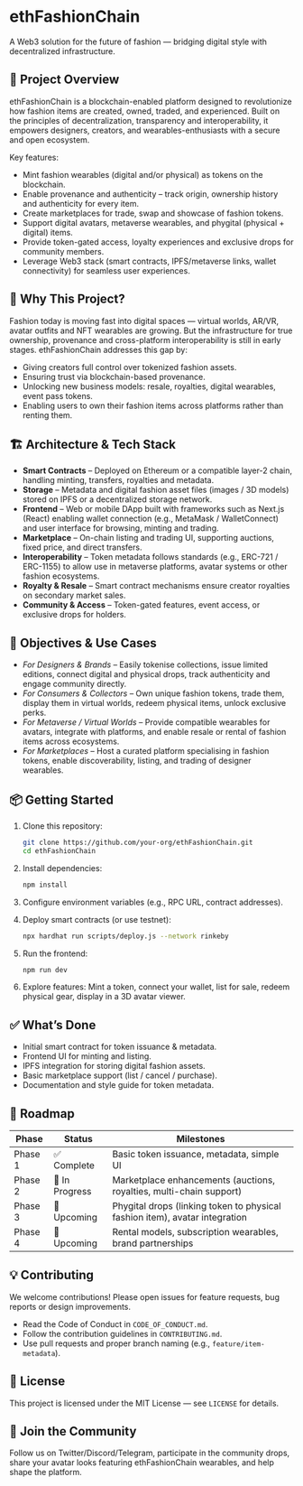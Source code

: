 # ethFashionChain

A Web3 solution for the future of fashion — bridging digital style with decentralized infrastructure.

## 🚀 Project Overview

ethFashionChain is a blockchain-enabled platform designed to revolutionize how fashion items are created, owned, traded, and experienced. Built on the principles of decentralization, transparency and interoperability, it empowers designers, creators, and wearables-enthusiasts with a secure and open ecosystem.

Key features:

* Mint fashion wearables (digital and/or physical) as tokens on the blockchain.
* Enable provenance and authenticity – track origin, ownership history and authenticity for every item.
* Create marketplaces for trade, swap and showcase of fashion tokens.
* Support digital avatars, metaverse wearables, and phygital (physical + digital) items.
* Provide token-gated access, loyalty experiences and exclusive drops for community members.
* Leverage Web3 stack (smart contracts, IPFS/metaverse links, wallet connectivity) for seamless user experiences.

## 🧩 Why This Project?

Fashion today is moving fast into digital spaces — virtual worlds, AR/VR, avatar outfits and NFT wearables are growing. But the infrastructure for true ownership, provenance and cross-platform interoperability is still in early stages. ethFashionChain addresses this gap by:

* Giving creators full control over tokenized fashion assets.
* Ensuring trust via blockchain-based provenance.
* Unlocking new business models: resale, royalties, digital wearables, event pass tokens.
* Enabling users to own their fashion items across platforms rather than renting them.

## 🏗 Architecture & Tech Stack

* **Smart Contracts** – Deployed on Ethereum or a compatible layer-2 chain, handling minting, transfers, royalties and metadata.
* **Storage** – Metadata and digital fashion asset files (images / 3D models) stored on IPFS or a decentralized storage network.
* **Frontend** – Web or mobile DApp built with frameworks such as Next.js (React) enabling wallet connection (e.g., MetaMask / WalletConnect) and user interface for browsing, minting and trading.
* **Marketplace** – On-chain listing and trading UI, supporting auctions, fixed price, and direct transfers.
* **Interoperability** – Token metadata follows standards (e.g., ERC-721 / ERC-1155) to allow use in metaverse platforms, avatar systems or other fashion ecosystems.
* **Royalty & Resale** – Smart contract mechanisms ensure creator royalties on secondary market sales.
* **Community & Access** – Token-gated features, event access, or exclusive drops for holders.

## 🎯 Objectives & Use Cases

* *For Designers & Brands* – Easily tokenise collections, issue limited editions, connect digital and physical drops, track authenticity and engage community directly.
* *For Consumers & Collectors* – Own unique fashion tokens, trade them, display them in virtual worlds, redeem physical items, unlock exclusive perks.
* *For Metaverse / Virtual Worlds* – Provide compatible wearables for avatars, integrate with platforms, and enable resale or rental of fashion items across ecosystems.
* *For Marketplaces* – Host a curated platform specialising in fashion tokens, enable discoverability, listing, and trading of designer wearables.

## 📦 Getting Started

1. Clone this repository:

   ```bash
   git clone https://github.com/your-org/ethFashionChain.git
   cd ethFashionChain
   ```
2. Install dependencies:

   ```bash
   npm install
   ```
3. Configure environment variables (e.g., RPC URL, contract addresses).
4. Deploy smart contracts (or use testnet):

   ```bash
   npx hardhat run scripts/deploy.js --network rinkeby  
   ```
5. Run the frontend:

   ```bash
   npm run dev
   ```
6. Explore features: Mint a token, connect your wallet, list for sale, redeem physical gear, display in a 3D avatar viewer.

## ✅ What’s Done

* Initial smart contract for token issuance & metadata.
* Frontend UI for minting and listing.
* IPFS integration for storing digital fashion assets.
* Basic marketplace support (list / cancel / purchase).
* Documentation and style guide for token metadata.

## 🚧 Roadmap

| Phase   | Status         | Milestones                                                                  |
| ------- | -------------- | --------------------------------------------------------------------------- |
| Phase 1 | ✅ Complete     | Basic token issuance, metadata, simple UI                                   |
| Phase 2 | 🔄 In Progress | Marketplace enhancements (auctions, royalties, multi-chain support)         |
| Phase 3 | 🔲 Upcoming    | Phygital drops (linking token to physical fashion item), avatar integration |
| Phase 4 | 🔲 Upcoming    | Rental models, subscription wearables, brand partnerships                   |

## 💡 Contributing

We welcome contributions! Please open issues for feature requests, bug reports or design improvements.

* Read the Code of Conduct in `CODE_OF_CONDUCT.md`.
* Follow the contribution guidelines in `CONTRIBUTING.md`.
* Use pull requests and proper branch naming (e.g., `feature/item-metadata`).

## 📄 License

This project is licensed under the MIT License — see `LICENSE` for details.

## 🎉 Join the Community

Follow us on Twitter/Discord/Telegram, participate in the community drops, share your avatar looks featuring ethFashionChain wearables, and help shape the platform.
